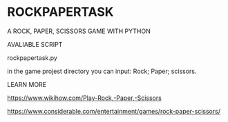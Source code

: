 # ROCKPAPERTASK
A ROCK, PAPER, SCISSORS GAME WITH PYTHON

AVALIABLE SCRIPT

rockpapertask.py

in the game projest directory you can input: Rock; Paper; scissors.

LEARN MORE

https://www.wikihow.com/Play-Rock,-Paper,-Scissors

https://www.considerable.com/entertainment/games/rock-paper-scissors/
